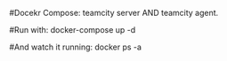 #Docekr Compose: 
teamcity server AND teamcity agent.

#Run with:
docker-compose up -d

#And watch it running: 
docker ps -a

